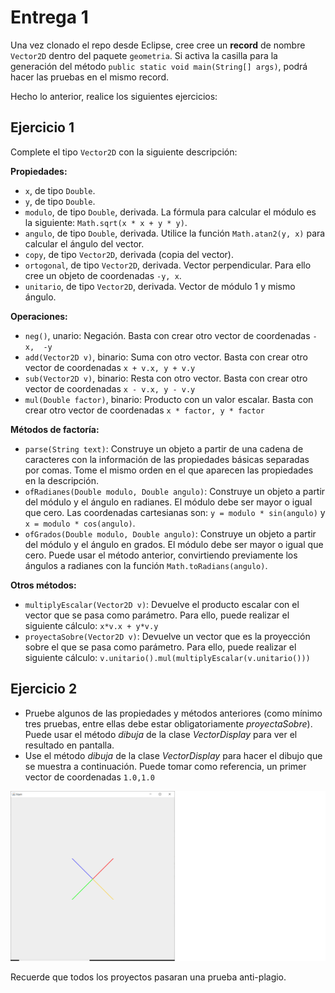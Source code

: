 # Entrega 1

Una vez clonado el repo desde Eclipse, cree cree un **record** de nombre `Vector2D` dentro del paquete `geometria`. Si activa la casilla para la generación del método `public static void main(String[] args)`, podrá hacer las pruebas en el mismo record.

Hecho lo anterior, realice los siguientes ejercicios:

## Ejercicio 1

Complete el tipo `Vector2D` con la siguiente descripción:

**Propiedades:**

- `x`, de tipo `Double`.
- `y`, de tipo `Double`.
- `modulo`, de tipo `Double`, derivada. La fórmula para calcular el módulo es la siguiente: `Math.sqrt(x * x + y * y)`.
- `angulo`, de tipo `Double`, derivada. Utilice la función `Math.atan2(y, x)` para calcular el ángulo del vector.
- `copy`, de tipo `Vector2D`, derivada (copia del vector).
- `ortogonal`, de tipo `Vector2D`, derivada. Vector perpendicular. Para ello cree un objeto de coordenadas `-y, x`.
- `unitario`, de tipo `Vector2D`, derivada. Vector de módulo 1 y mismo ángulo. 

**Operaciones:**

- `neg()`, unario: Negación. Basta con crear otro vector de coordenadas `-x,  -y`
- `add(Vector2D v)`, binario: Suma con otro vector. Basta con crear otro vector de coordenadas `x + v.x, y + v.y`
- `sub(Vector2D v)`, binario: Resta con otro vector. Basta con crear otro vector de coordenadas `x - v.x, y - v.y`
- `mul(Double factor)`, binario: Producto con un valor escalar. Basta con crear otro vector de coordenadas `x * factor, y * factor`

**Métodos de factoría:**

- `parse(String text)`: Construye un objeto a partir de una cadena de caracteres con la información de las propiedades básicas separadas por comas. Tome el mismo orden en el que aparecen las propiedades en la descripción.
- `ofRadianes(Double modulo, Double angulo)`: Construye un objeto a partir del módulo y el ángulo en radianes. El módulo debe ser mayor o igual que cero. Las coordenadas cartesianas son: `y = modulo * sin(angulo)` y `x = modulo * cos(angulo)`.
- `ofGrados(Double modulo, Double angulo)`: Construye un objeto a partir del módulo y el ángulo en grados. El módulo debe ser mayor o igual que cero. Puede usar el método anterior, convirtiendo previamente los ángulos a radianes con la función `Math.toRadians(angulo)`.

**Otros métodos:**

- `multiplyEscalar(Vector2D v)`: Devuelve el producto escalar con el vector que se pasa como parámetro. Para ello, puede realizar el siguiente cálculo: `x*v.x + y*v.y`
- `proyectaSobre(Vector2D v)`: Devuelve un vector que es la proyección sobre el que se pasa como parámetro. Para ello, puede realizar el siguiente cálculo: `v.unitario().mul(multiplyEscalar(v.unitario()))`
## Ejercicio 2
- Pruebe algunos de las propiedades y métodos anteriores (como mínimo tres pruebas, entre ellas debe estar obligatoriamente *proyectaSobre*). Puede usar el método *dibuja* de la clase *VectorDisplay* para ver el resultado en pantalla.
- Use el método *dibuja* de la clase *VectorDisplay* para hacer el dibujo que se muestra a continuación. Puede tomar como referencia, un primer vector de coordenadas `1.0,1.0`

![equis](equis.png)

Recuerde que todos los proyectos pasaran una prueba anti-plagio.
